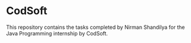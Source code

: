 # CodSoft
This repository contains the tasks completed by Nirman Shandilya for the Java Programming internship by CodSoft.
